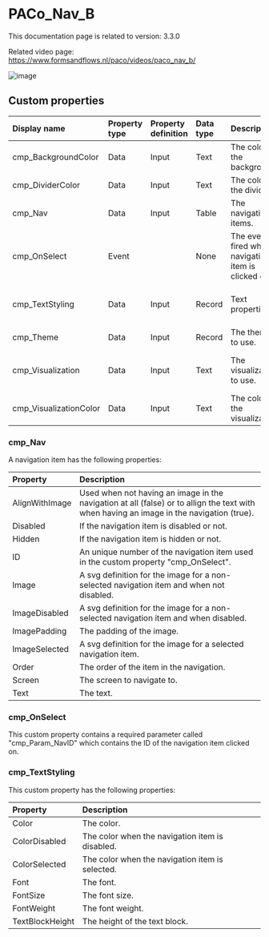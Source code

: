 # PACo_Nav_B

This documentation page is related to version: 3.3.0

Related video page: https://www.formsandflows.nl/paco/videos/paco_nav_b/

![image](https://github.com/formsandflows/PACo/assets/35654198/9e2f88a9-1f5b-4e02-b5dd-c584a3e06f77)

## Custom properties

| Display name | Property type | Property definition | Data type | Description | Memo
| :--- | :--- | :--- | :--- | :--- | :--- |
| cmp_BackgroundColor | Data | Input | Text | The color of the background. | |
| cmp_DividerColor | Data | Input | Text | The color of the divider. | |
| cmp_Nav | Data | Input | Table | The navigation items. | See the documention about cmp_Nav below. |
| cmp_OnSelect | Event | | None | The event fired when a navigation item is clicked on.  | See the documention about cmp_OnSelect below. |
| cmp_TextStyling | Data | Input | Record | Text properties. | See the documention about cmp_TextStyling below. |
| cmp_Theme | Data | Input | Record | The theme to use. | See the documention on theming. |
| cmp_Visualization | Data | Input | Text | The visualization to use. | See the documention of PACo canvas component PACo_Visualization_A. |
| cmp_VisualizationColor | Data | Input | Text | The color of the visualization. | |

### cmp_Nav
A navigation item has the following properties:

| Property | Description |
| :--- | :--- |
| AlignWithImage | Used when not having an image in the navigation at all (false) or to allign the text with when having an image in the navigation (true). |
| Disabled | If the navigation item is disabled or not. |
| Hidden | If the navigation item is hidden or not. |
| ID | An unique number of the navigation item used in the custom property "cmp_OnSelect". |
| Image | A svg definition for the image for a non-selected navigation item and when not disabled. |
| ImageDisabled | A svg definition for the image for a non-selected navigation item and when disabled. |
| ImagePadding | The padding of the image. |
| ImageSelected | A svg definition for the image for a selected navigation item. |
| Order | The order of the item in the navigation. |
| Screen | The screen to navigate to. |
| Text | The text. |

### cmp_OnSelect
This custom property contains a required parameter called "cmp_Param_NavID" which contains the ID of the navigation item clicked on.

### cmp_TextStyling
This custom property has the following properties:

| Property | Description |
| :--- | :--- |
| Color | The color. |
| ColorDisabled | The color when the navigation item is disabled. |
| ColorSelected | The color when the navigation item is selected. |
| Font | The font. |
| FontSize | The font size. |
| FontWeight | The font weight. |
| TextBlockHeight | The height of the text block. |
